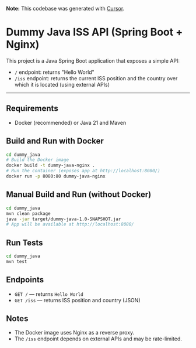 **Note:** This codebase was generated with [Cursor](https://www.cursor.so/).

# Dummy Java ISS API (Spring Boot + Nginx)

This project is a Java Spring Boot application that exposes a simple API:
- `/` endpoint: returns "Hello World"
- `/iss` endpoint: returns the current ISS position and the country over which it is located (using external APIs)

---

## Requirements
- Docker (recommended) or Java 21 and Maven

## Build and Run with Docker
```bash
cd dummy_java
# Build the Docker image
docker build -t dummy-java-nginx .
# Run the container (exposes app at http://localhost:8080/)
docker run -p 8080:80 dummy-java-nginx
```

## Manual Build and Run (without Docker)
```bash
cd dummy_java
mvn clean package
java -jar target/dummy-java-1.0-SNAPSHOT.jar
# App will be available at http://localhost:8080/
```

## Run Tests
```bash
cd dummy_java
mvn test
```

## Endpoints
- `GET /` — returns `Hello World`
- `GET /iss` — returns ISS position and country (JSON)

## Notes
- The Docker image uses Nginx as a reverse proxy.
- The `/iss` endpoint depends on external APIs and may be rate-limited. 